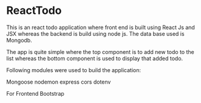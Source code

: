 # ReactTodo


This is an react todo application where front end is built using React Js and JSX whereas the backend is build using node js. 
The data base used is Mongodb. 

The app is quite simple where the top component is to add new todo to the list whereas the bottom component is used to display that added todo. 

Following modules were used to build the application:

Mongoose
nodemon
express
cors
dotenv

For Frontend 
Bootstrap
